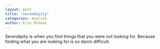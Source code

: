 ```yaml
---
layout: post
title: "serendipity"
categories: english
author: Erin McKean
---
```


Serendipity is when you find things that you were not looking for. Because finding what you are looking for is so damn difficult.

